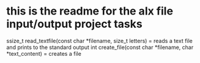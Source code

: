 this is the readme for the alx file input/output project tasks
======================================================================
ssize_t read_textfile(const char *filename, size_t letters) = reads a text file and prints to the standard output
int create_file(const char *filename, char *text_content) = creates a file
